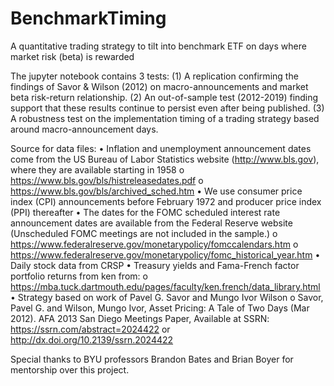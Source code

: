 # BenchmarkTiming
A quantitative trading strategy to tilt into benchmark ETF on days where market risk (beta) is rewarded

The jupyter notebook contains 3 tests:
  (1) A replication confirming the findings of Savor & Wilson (2012) on macro-announcements and market beta risk-return relationship.
  (2) An out-of-sample test (2012-2019) finding support that these results continue to persist even after being published.
  (3) A robustness test on the implementation timing of a trading strategy based around macro-announcement days.

Source for data files: 
•	Inflation and unemployment announcement dates come from the US Bureau of Labor Statistics website (http://www.bls.gov), where they are available starting in 1958
  o	https://www.bls.gov/bls/histreleasedates.pdf
  o	https://www.bls.gov/bls/archived_sched.htm
•	We use consumer price index (CPI) announcements before February 1972 and producer price index (PPI) thereafter
•	The dates for the FOMC scheduled interest rate announcement dates are available from the Federal Reserve website (Unscheduled FOMC meetings are not included in the sample.)     o https://www.federalreserve.gov/monetarypolicy/fomccalendars.htm
  o https://www.federalreserve.gov/monetarypolicy/fomc_historical_year.htm
• Daily stock data from CRSP
• Treasury yields and Fama-French factor portfolio returns from ken from:
  o https://mba.tuck.dartmouth.edu/pages/faculty/ken.french/data_library.html
•	Strategy based on work of Pavel G. Savor and Mungo Ivor Wilson
  o Savor, Pavel G. and Wilson, Mungo Ivor, Asset Pricing: A Tale of Two Days (Mar 2012). AFA 2013 San Diego Meetings Paper, Available at SSRN:        https://ssrn.com/abstract=2024422 or http://dx.doi.org/10.2139/ssrn.2024422
  
Special thanks to BYU professors Brandon Bates and Brian Boyer for mentorship over this project.
